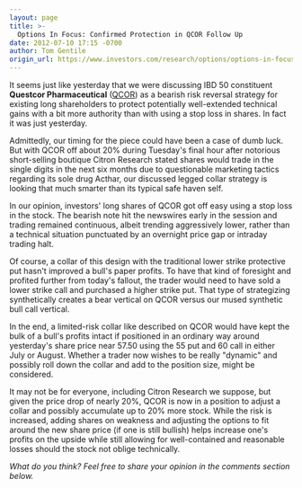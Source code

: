 ```yaml
---
layout: page
title: >-
  Options In Focus: Confirmed Protection in QCOR Follow Up
date: 2012-07-10 17:15 -0700
author: Tom Gentile
origin_url: https://www.investors.com/research/options/options-in-focus-confirmed-protection-in-qcor-follow-up/
---
```






It seems just like yesterday that we were discussing IBD 50 constituent **Questcor Pharmaceutical**  ([QCOR](https://research.investors.com/quote.aspx?symbol=QCOR)) as a bearish risk reversal strategy for existing long shareholders to protect potentially well-extended technical gains with a bit more authority than with using a stop loss in shares. In fact it was just yesterday. 

  

Admittedly, our timing for the piece could have been a case of dumb luck. But with QCOR off about 20% during Tuesday's final hour after notorious short-selling boutique Citron Research stated shares would trade in the single digits in the next six months due to questionable marketing tactics regarding its sole drug Acthar, our discussed legged collar strategy is looking that much smarter than its typical safe haven self. 

  

In our opinion, investors' long shares of QCOR got off easy using a stop loss in the stock. The bearish note hit the newswires early in the session and trading remained continuous, albeit trending aggressively lower, rather than a technical situation punctuated by an overnight price gap or intraday trading halt.

  

Of course, a collar of this design with the traditional lower strike protective put hasn't improved a bull's paper profits. To have that kind of foresight and profited further from today's fallout, the trader would need to have sold a lower strike call and purchased a higher strike put. That type of strategizing synthetically creates a bear vertical on QCOR versus our mused synthetic bull call vertical. 

  

In the end, a limited-risk collar like described on QCOR would have kept the bulk of a bull's profits intact if positioned in an ordinary way around yesterday's share price near 57.50 using the 55 put and 60 call in either July or August. Whether a trader now wishes to be really "dynamic" and possibly roll down the collar and add to the position size, might be considered. 

  

It may not be for everyone, including Citron Research we suppose, but given the price drop of nearly 20%, QCOR is now in a position to adjust a collar and possibly accumulate up to 20% more stock. While the risk is increased, adding shares on weakness and adjusting the options to fit around the new share price (if one is still bullish) helps increase one's profits on the upside while still allowing for well-contained and reasonable losses should the stock not oblige technically.

  

*What do you think? Feel free to share your opinion in the comments section below.*




